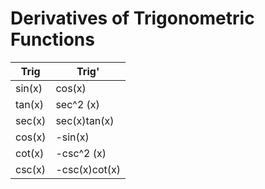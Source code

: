 # Derivatives of Trigonometric Functions

| Trig     | Trig'         |
|----------|---------------|
| sin(x)   | cos(x)        |
| tan(x)   | sec^2 (x)     |
| sec(x)   | sec(x)tan(x)  |
| cos(x)   | -sin(x)       |
| cot(x)   | -csc^2 (x)    |
| csc(x)   | -csc(x)cot(x) |
